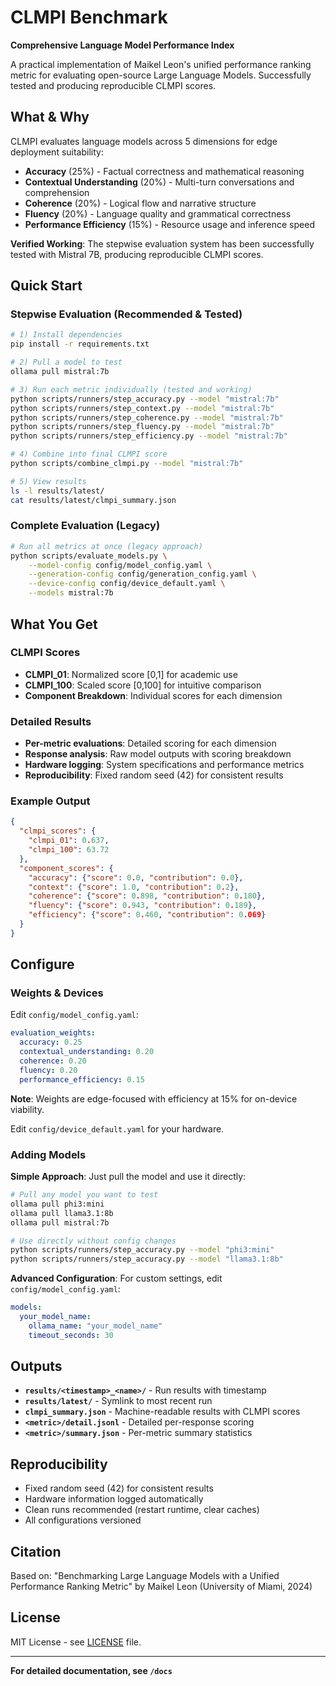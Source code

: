 # CLMPI Benchmark

**Comprehensive Language Model Performance Index**

A practical implementation of Maikel Leon's unified performance ranking metric for evaluating open-source Large Language Models. Successfully tested and producing reproducible CLMPI scores.

## What & Why

CLMPI evaluates language models across 5 dimensions for edge deployment suitability:
- **Accuracy** (25%) - Factual correctness and mathematical reasoning
- **Contextual Understanding** (20%) - Multi-turn conversations and comprehension  
- **Coherence** (20%) - Logical flow and narrative structure
- **Fluency** (20%) - Language quality and grammatical correctness
- **Performance Efficiency** (15%) - Resource usage and inference speed

**Verified Working**: The stepwise evaluation system has been successfully tested with Mistral 7B, producing reproducible CLMPI scores.

## Quick Start

### Stepwise Evaluation (Recommended & Tested)
```bash
# 1) Install dependencies
pip install -r requirements.txt

# 2) Pull a model to test
ollama pull mistral:7b

# 3) Run each metric individually (tested and working)
python scripts/runners/step_accuracy.py --model "mistral:7b"
python scripts/runners/step_context.py --model "mistral:7b"
python scripts/runners/step_coherence.py --model "mistral:7b"
python scripts/runners/step_fluency.py --model "mistral:7b"
python scripts/runners/step_efficiency.py --model "mistral:7b"

# 4) Combine into final CLMPI score
python scripts/combine_clmpi.py --model "mistral:7b"

# 5) View results
ls -l results/latest/
cat results/latest/clmpi_summary.json
```

### Complete Evaluation (Legacy)
```bash
# Run all metrics at once (legacy approach)
python scripts/evaluate_models.py \
    --model-config config/model_config.yaml \
    --generation-config config/generation_config.yaml \
    --device-config config/device_default.yaml \
    --models mistral:7b
```

## What You Get

### CLMPI Scores
- **CLMPI_01**: Normalized score [0,1] for academic use
- **CLMPI_100**: Scaled score [0,100] for intuitive comparison
- **Component Breakdown**: Individual scores for each dimension

### Detailed Results
- **Per-metric evaluations**: Detailed scoring for each dimension
- **Response analysis**: Raw model outputs with scoring breakdown
- **Hardware logging**: System specifications and performance metrics
- **Reproducibility**: Fixed random seed (42) for consistent results

### Example Output
```json
{
  "clmpi_scores": {
    "clmpi_01": 0.637,
    "clmpi_100": 63.72
  },
  "component_scores": {
    "accuracy": {"score": 0.0, "contribution": 0.0},
    "context": {"score": 1.0, "contribution": 0.2},
    "coherence": {"score": 0.898, "contribution": 0.180},
    "fluency": {"score": 0.943, "contribution": 0.189},
    "efficiency": {"score": 0.460, "contribution": 0.069}
  }
}
```

## Configure

### Weights & Devices

Edit `config/model_config.yaml`:
```yaml
evaluation_weights:
  accuracy: 0.25
  contextual_understanding: 0.20
  coherence: 0.20
  fluency: 0.20
  performance_efficiency: 0.15
```

**Note**: Weights are edge-focused with efficiency at 15% for on-device viability.

Edit `config/device_default.yaml` for your hardware.

### Adding Models

**Simple Approach**: Just pull the model and use it directly:
```bash
# Pull any model you want to test
ollama pull phi3:mini
ollama pull llama3.1:8b
ollama pull mistral:7b

# Use directly without config changes
python scripts/runners/step_accuracy.py --model "phi3:mini"
python scripts/runners/step_accuracy.py --model "llama3.1:8b"
```

**Advanced Configuration**: For custom settings, edit `config/model_config.yaml`:
```yaml
models:
  your_model_name:
    ollama_name: "your_model_name"
    timeout_seconds: 30
```

## Outputs

- **`results/<timestamp>_<name>/`** - Run results with timestamp
- **`results/latest/`** - Symlink to most recent run
- **`clmpi_summary.json`** - Machine-readable results with CLMPI scores
- **`<metric>/detail.jsonl`** - Detailed per-response scoring
- **`<metric>/summary.json`** - Per-metric summary statistics

## Reproducibility

- Fixed random seed (42) for consistent results
- Hardware information logged automatically
- Clean runs recommended (restart runtime, clear caches)
- All configurations versioned

## Citation

Based on: "Benchmarking Large Language Models with a Unified Performance Ranking Metric" by Maikel Leon (University of Miami, 2024)

## License

MIT License - see [LICENSE](LICENSE) file.

---

**For detailed documentation, see `/docs`**
